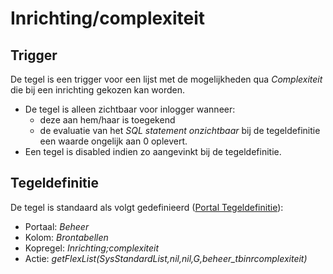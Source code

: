 # Inrichting/complexiteit

## Trigger

De tegel is een trigger voor een lijst met de mogelijkheden qua *Complexiteit* die bij een inrichting gekozen kan worden.

* De tegel is alleen zichtbaar voor inlogger wanneer:
  * deze aan hem/haar is toegekend
  * de evaluatie van het *SQL statement onzichtbaar* bij de tegeldefinitie een waarde ongelijk aan 0 oplevert.
* Een tegel is disabled indien zo aangevinkt bij de tegeldefinitie.

## Tegeldefinitie

De tegel is standaard als volgt gedefinieerd ([Portal Tegeldefinitie](../../../../instellen_inrichten/portaldefinitie/portal_tegel.md)):

* Portaal: *Beheer*
* Kolom: *Brontabellen*
* Kopregel: *Inrichting;complexiteit*
* Actie: *getFlexList(SysStandardList,nil,nil,G,beheer_tbinrcomplexiteit)*
